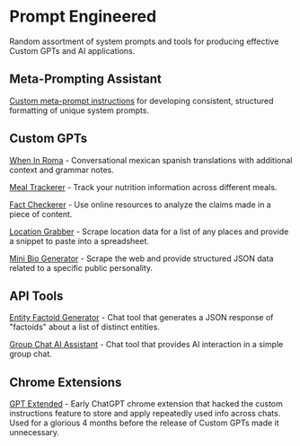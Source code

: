 # Prompt Engineered

Random assortment of system prompts and tools for producing effective Custom GPTs and AI applications.

## Meta-Prompting Assistant

[Custom meta-prompt instructions](./custom_gpts/meta_prompting_assistant.md) for developing consistent, structured formatting of unique system prompts.

## Custom GPTs

[When In Roma](./custom_gpts/when_in_roma) - Conversational mexican spanish translations with additional context and grammar notes.

[Meal Trackerer](./custom_gpts/meal_trackerer) - Track your nutrition information across different meals.

[Fact Checkerer](./custom_gpts/fact_checkerer) - Use online resources to analyze the claims made in a piece of content.

[Location Grabber](./custom_gpts/location_grabber) - Scrape location data for a list of any places and provide a snippet to paste into a spreadsheet.

[Mini Bio Generator](./custom_gpts/mini_bio_generator) - Scrape the web and provide structured JSON data related to a specific public personality.

## API Tools

[Entity Factoid Generator](./api_tools/entity_factoid_generator/) - Chat tool that generates a JSON response of "factoids" about a list of distinct entities.

[Group Chat AI Assistant](./api_tools/groupchat_ai_assistant) - Chat tool that provides AI interaction in a simple group chat.

## Chrome Extensions

[GPT Extended](https://gptextended.codethings.net/) - Early ChatGPT chrome extension that hacked the custom instructions feature to store and apply repeatedly used info across chats. Used for a glorious 4 months before the release of Custom GPTs made it unnecessary.
